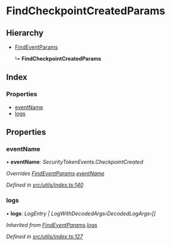 # FindCheckpointCreatedParams

## Hierarchy

* [FindEventParams]()

  ↳ **FindCheckpointCreatedParams**

## Index

### Properties

* [eventName]()
* [logs]()

## Properties

### eventName

• **eventName**: _SecurityTokenEvents.CheckpointCreated_

_Overrides_ [_FindEventParams_]()_._[_eventName_]()

_Defined in_ [_src/utils/index.ts:140_](https://github.com/PolymathNetwork/polymath-sdk/blob/550676f/src/utils/index.ts#L140)

### logs

• **logs**: _LogEntry \| LogWithDecodedArgs‹DecodedLogArgs›\[\]_

_Inherited from_ [_FindEventParams_]()_._[_logs_]()

_Defined in_ [_src/utils/index.ts:127_](https://github.com/PolymathNetwork/polymath-sdk/blob/550676f/src/utils/index.ts#L127)

